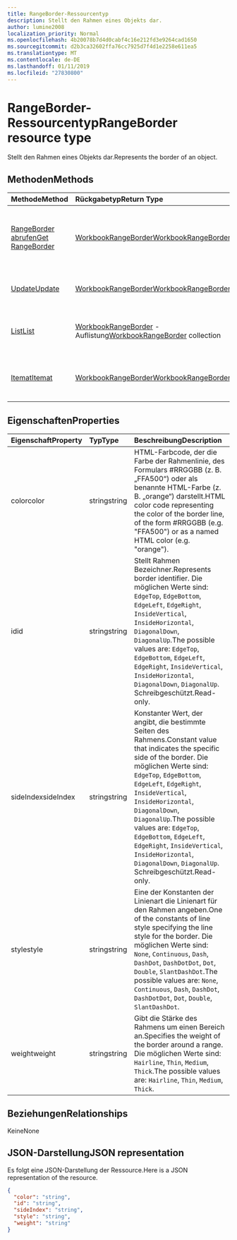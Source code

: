 ```yaml
---
title: RangeBorder-Ressourcentyp
description: Stellt den Rahmen eines Objekts dar.
author: lumine2008
localization_priority: Normal
ms.openlocfilehash: 4b20078b7d4d0cabf4c16e212fd3e9264cad1650
ms.sourcegitcommit: d2b3ca32602ffa76cc7925d7f4d1e2258e611ea5
ms.translationtype: MT
ms.contentlocale: de-DE
ms.lasthandoff: 01/11/2019
ms.locfileid: "27830800"
---
```

# <a name="rangeborder-resource-type"></a><span data-ttu-id="ad0a2-103">RangeBorder-Ressourcentyp</span><span class="sxs-lookup"><span data-stu-id="ad0a2-103">RangeBorder resource type</span></span>

<span data-ttu-id="ad0a2-104">Stellt den Rahmen eines Objekts dar.</span><span class="sxs-lookup"><span data-stu-id="ad0a2-104">Represents the border of an object.</span></span>


## <a name="methods"></a><span data-ttu-id="ad0a2-105">Methoden</span><span class="sxs-lookup"><span data-stu-id="ad0a2-105">Methods</span></span>

| <span data-ttu-id="ad0a2-106">Methode</span><span class="sxs-lookup"><span data-stu-id="ad0a2-106">Method</span></span>           | <span data-ttu-id="ad0a2-107">Rückgabetyp</span><span class="sxs-lookup"><span data-stu-id="ad0a2-107">Return Type</span></span>    |<span data-ttu-id="ad0a2-108">Beschreibung</span><span class="sxs-lookup"><span data-stu-id="ad0a2-108">Description</span></span>|
|:---------------|:--------|:----------|
|[<span data-ttu-id="ad0a2-109">RangeBorder abrufen</span><span class="sxs-lookup"><span data-stu-id="ad0a2-109">Get RangeBorder</span></span>](../api/rangeborder-get.md) | [<span data-ttu-id="ad0a2-110">WorkbookRangeBorder</span><span class="sxs-lookup"><span data-stu-id="ad0a2-110">WorkbookRangeBorder</span></span>](rangeborder.md) |<span data-ttu-id="ad0a2-111">Dient zum Lesen der Eigenschaften und der Beziehungen des rangeBorder-Objekts.</span><span class="sxs-lookup"><span data-stu-id="ad0a2-111">Read properties and relationships of rangeBorder object.</span></span>|
|[<span data-ttu-id="ad0a2-112">Update</span><span class="sxs-lookup"><span data-stu-id="ad0a2-112">Update</span></span>](../api/rangeborder-update.md) | [<span data-ttu-id="ad0a2-113">WorkbookRangeBorder</span><span class="sxs-lookup"><span data-stu-id="ad0a2-113">WorkbookRangeBorder</span></span>](rangeborder.md) |<span data-ttu-id="ad0a2-114">Dient zum Aktualisieren des RangeBorder-Objekts.</span><span class="sxs-lookup"><span data-stu-id="ad0a2-114">Update RangeBorder object.</span></span> |
|[<span data-ttu-id="ad0a2-115">List</span><span class="sxs-lookup"><span data-stu-id="ad0a2-115">List</span></span>](../api/rangeborder-list.md) | <span data-ttu-id="ad0a2-116">[WorkbookRangeBorder](rangeborder.md) -Auflistung</span><span class="sxs-lookup"><span data-stu-id="ad0a2-116">[WorkbookRangeBorder](rangeborder.md) collection</span></span> |<span data-ttu-id="ad0a2-117">Dient zum Abrufen der RangeBorder-Objeksammlung.</span><span class="sxs-lookup"><span data-stu-id="ad0a2-117">Get rangeBorder object collection.</span></span> |
|[<span data-ttu-id="ad0a2-118">Itemat</span><span class="sxs-lookup"><span data-stu-id="ad0a2-118">Itemat</span></span>](../api/rangebordercollection-itemat.md)|[<span data-ttu-id="ad0a2-119">WorkbookRangeBorder</span><span class="sxs-lookup"><span data-stu-id="ad0a2-119">WorkbookRangeBorder</span></span>](rangeborder.md)|<span data-ttu-id="ad0a2-120">Dient zum Abrufen eines Rahmenobjekts mithilfe seines Index.</span><span class="sxs-lookup"><span data-stu-id="ad0a2-120">Gets a border object using its index</span></span>|

## <a name="properties"></a><span data-ttu-id="ad0a2-121">Eigenschaften</span><span class="sxs-lookup"><span data-stu-id="ad0a2-121">Properties</span></span>
| <span data-ttu-id="ad0a2-122">Eigenschaft</span><span class="sxs-lookup"><span data-stu-id="ad0a2-122">Property</span></span>     | <span data-ttu-id="ad0a2-123">Typ</span><span class="sxs-lookup"><span data-stu-id="ad0a2-123">Type</span></span>   |<span data-ttu-id="ad0a2-124">Beschreibung</span><span class="sxs-lookup"><span data-stu-id="ad0a2-124">Description</span></span>|
|:---------------|:--------|:----------|
|<span data-ttu-id="ad0a2-125">color</span><span class="sxs-lookup"><span data-stu-id="ad0a2-125">color</span></span>|<span data-ttu-id="ad0a2-126">string</span><span class="sxs-lookup"><span data-stu-id="ad0a2-126">string</span></span>|<span data-ttu-id="ad0a2-127">HTML-Farbcode, der die Farbe der Rahmenlinie, des Formulars #RRGGBB (z. B.  „FFA500“) oder als benannte HTML-Farbe (z. B. „orange“) darstellt.</span><span class="sxs-lookup"><span data-stu-id="ad0a2-127">HTML color code representing the color of the border line, of the form #RRGGBB (e.g. "FFA500") or as a named HTML color (e.g. "orange").</span></span>|
|<span data-ttu-id="ad0a2-128">id</span><span class="sxs-lookup"><span data-stu-id="ad0a2-128">id</span></span>|<span data-ttu-id="ad0a2-129">string</span><span class="sxs-lookup"><span data-stu-id="ad0a2-129">string</span></span>|<span data-ttu-id="ad0a2-130">Stellt Rahmen Bezeichner.</span><span class="sxs-lookup"><span data-stu-id="ad0a2-130">Represents border identifier.</span></span> <span data-ttu-id="ad0a2-131">Die möglichen Werte sind: `EdgeTop`, `EdgeBottom`, `EdgeLeft`, `EdgeRight`, `InsideVertical`, `InsideHorizontal`, `DiagonalDown`, `DiagonalUp`.</span><span class="sxs-lookup"><span data-stu-id="ad0a2-131">The possible values are: `EdgeTop`, `EdgeBottom`, `EdgeLeft`, `EdgeRight`, `InsideVertical`, `InsideHorizontal`, `DiagonalDown`, `DiagonalUp`.</span></span> <span data-ttu-id="ad0a2-132">Schreibgeschützt.</span><span class="sxs-lookup"><span data-stu-id="ad0a2-132">Read-only.</span></span>|
|<span data-ttu-id="ad0a2-133">sideIndex</span><span class="sxs-lookup"><span data-stu-id="ad0a2-133">sideIndex</span></span>|<span data-ttu-id="ad0a2-134">string</span><span class="sxs-lookup"><span data-stu-id="ad0a2-134">string</span></span>|<span data-ttu-id="ad0a2-135">Konstanter Wert, der angibt, die bestimmte Seiten des Rahmens.</span><span class="sxs-lookup"><span data-stu-id="ad0a2-135">Constant value that indicates the specific side of the border.</span></span> <span data-ttu-id="ad0a2-136">Die möglichen Werte sind: `EdgeTop`, `EdgeBottom`, `EdgeLeft`, `EdgeRight`, `InsideVertical`, `InsideHorizontal`, `DiagonalDown`, `DiagonalUp`.</span><span class="sxs-lookup"><span data-stu-id="ad0a2-136">The possible values are: `EdgeTop`, `EdgeBottom`, `EdgeLeft`, `EdgeRight`, `InsideVertical`, `InsideHorizontal`, `DiagonalDown`, `DiagonalUp`.</span></span> <span data-ttu-id="ad0a2-137">Schreibgeschützt.</span><span class="sxs-lookup"><span data-stu-id="ad0a2-137">Read-only.</span></span>|
|<span data-ttu-id="ad0a2-138">style</span><span class="sxs-lookup"><span data-stu-id="ad0a2-138">style</span></span>|<span data-ttu-id="ad0a2-139">string</span><span class="sxs-lookup"><span data-stu-id="ad0a2-139">string</span></span>|<span data-ttu-id="ad0a2-140">Eine der Konstanten der Linienart die Linienart für den Rahmen angeben.</span><span class="sxs-lookup"><span data-stu-id="ad0a2-140">One of the constants of line style specifying the line style for the border.</span></span> <span data-ttu-id="ad0a2-141">Die möglichen Werte sind: `None`, `Continuous`, `Dash`, `DashDot`, `DashDotDot`, `Dot`, `Double`, `SlantDashDot`.</span><span class="sxs-lookup"><span data-stu-id="ad0a2-141">The possible values are: `None`, `Continuous`, `Dash`, `DashDot`, `DashDotDot`, `Dot`, `Double`, `SlantDashDot`.</span></span>|
|<span data-ttu-id="ad0a2-142">weight</span><span class="sxs-lookup"><span data-stu-id="ad0a2-142">weight</span></span>|<span data-ttu-id="ad0a2-143">string</span><span class="sxs-lookup"><span data-stu-id="ad0a2-143">string</span></span>|<span data-ttu-id="ad0a2-144">Gibt die Stärke des Rahmens um einen Bereich an.</span><span class="sxs-lookup"><span data-stu-id="ad0a2-144">Specifies the weight of the border around a range.</span></span> <span data-ttu-id="ad0a2-145">Die möglichen Werte sind: `Hairline`, `Thin`, `Medium`, `Thick`.</span><span class="sxs-lookup"><span data-stu-id="ad0a2-145">The possible values are: `Hairline`, `Thin`, `Medium`, `Thick`.</span></span>|

## <a name="relationships"></a><span data-ttu-id="ad0a2-146">Beziehungen</span><span class="sxs-lookup"><span data-stu-id="ad0a2-146">Relationships</span></span>
<span data-ttu-id="ad0a2-147">Keine</span><span class="sxs-lookup"><span data-stu-id="ad0a2-147">None</span></span>


## <a name="json-representation"></a><span data-ttu-id="ad0a2-148">JSON-Darstellung</span><span class="sxs-lookup"><span data-stu-id="ad0a2-148">JSON representation</span></span>

<span data-ttu-id="ad0a2-149">Es folgt eine JSON-Darstellung der Ressource.</span><span class="sxs-lookup"><span data-stu-id="ad0a2-149">Here is a JSON representation of the resource.</span></span>

<!--{
  "blockType": "resource",
  "optionalProperties": [],
  "baseType": "microsoft.graph.entity",
  "@odata.type": "microsoft.graph.workbookRangeBorder"
}-->

```json
{
  "color": "string",
  "id": "string",
  "sideIndex": "string",
  "style": "string",
  "weight": "string"
}

```

<!-- uuid: 8fcb5dbc-d5aa-4681-8e31-b001d5168d79
2015-10-25 14:57:30 UTC -->
<!-- {
  "type": "#page.annotation",
  "description": "RangeBorder resource",
  "keywords": "",
  "section": "documentation",
  "tocPath": ""
}-->
